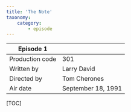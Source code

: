 ```yaml
---
title: 'The Note'
taxonomy:
    category:
        - episode
---
```


| Episode 1 | |
|-----------------|--------------------------------|
| Production code | 301                            |
| Written by      | Larry David |
| Directed by     | Tom Cherones                   |
| Air date        | September 18, 1991             |

[TOC]

